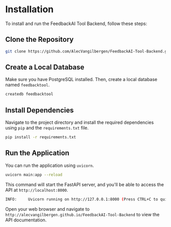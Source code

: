 # Installation

To install and run the FeedbackAI Tool Backend, follow these steps:

## Clone the Repository

```bash
git clone https://github.com/AlecVangilbergen/FeedbackAI-Tool-Backend.git
```

## Create a Local Database

Make sure you have PostgreSQL installed. Then, create a local database named `feedbacktool`.

```bash
createdb feedbacktool
```

## Install Dependencies

Navigate to the project directory and install the required dependencies using `pip` and the `requirements.txt` file.

```bash
pip install -r requirements.txt
```

## Run the Application

You can run the application using `uvicorn`.

```bash
uvicorn main:app --reload
```

This command will start the FastAPI server, and you'll be able to access the API at `http://localhost:8000`.

```bash
INFO:     Uvicorn running on http://127.0.0.1:8000 (Press CTRL+C to quit)
```

Open your web browser and navigate to `http://alecvangilbergen.github.io/FeedbackAI-Tool-Backend` to view the API documentation.